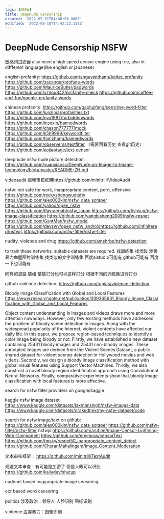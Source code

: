 ```yaml
---
tags: [NSFW]
title: DeepNude Censorship
created: '2022-05-31T04:00:06.000Z'
modified: '2022-08-18T14:42:23.151Z'
---
```


# DeepNude Censorship NSFW

敏感词过滤器 also need a high speed censor engine using trie, also in diffferent language(like english or japanese)

english profanity:
https://github.com/snguyenthanh/better_profanity
https://github.com/zacanger/profane-words
https://github.com/MauriceButler/badwords
https://github.com/vzhou842/profanity-check
https://github.com/coffee-and-fun/google-profanity-words

chinese profanity:
https://github.com/gaohuifeng/sensitive-word-filter
https://github.com/lunzima/profanities.txt
https://github.com/nyx1987/forbiddenwords
https://github.com/insoxin/bannedwords
https://github.com/chason777777/mgck
https://github.com/k5h9999/keywordfilter
https://github.com/tomzhang/bannedwords
https://github.com/observerss/textfilter （需要回看历史 查看git历史）
https://github.com/aojiaotage/text-censor

deepnude nsfw nude picture detection:
https://github.com/yuanxiaosc/DeepNude-an-Image-to-Image-technology/blob/master/README-ZH.md

videoaudit 视频审核框架https://github.com/minitrill/VideoAudit

nsfw: not safe for work, inappropriate content, porn, offensive
https://github.com/rockyzhengwu/nsfw
https://github.com/alex000kim/nsfw_data_scraper
https://github.com/yahoo/open_nsfw
https://github.com/Rayraegah/nsfw_japan
https://github.com/fishsup/nsfw-image-classification
https://github.com/yangbisheng2009/nsfw-resnet
https://github.com/GantMan/nsfw_model
https://github.com/devzwy/open_nsfw_androidhttps://github.com/infinitered/nsfwjs
https://github.com/nsfw-filter/nsfw-filter

nudity, violence and drug
https://github.com/amshrbo/nsfw-detection

to train these networks, suitable datasets are required.
找训练集 找涉政 涉黄 暴力血腥图片训练集 找类似的文字训练集 百度aistudio可能有 github可能有 百度一下也可能有

同样的思路 情绪 情感打分也可以这样打分 根据不同的训练集进行打分

github violence detection:
https://github.com/topics/violence-detection

Bloody Image Classification with Global and Local Features
https://www.researchgate.net/publication/309365631_Bloody_Image_Classification_with_Global_and_Local_Features

Object content understanding in images and videos draws more and more attention nowadays. However, only few existing methods have addressed the problem of bloody scene detection in images. Along with the widespread popularity of the Internet, violent contents have affected our daily life. In this paper, we propose region-based techniques to identify a color image being bloody or not. Firstly, we have established a new dataset containing 25431 bloody images and 25431 non-bloody images. These annotated images are derived from the Violent Scenes Dataset, a public shared dataset for violent scenes detection in Hollywood movies and web videos. Secondly, we design a bloody image classification method with global visual features using Support Vector Machines. Thirdly, we also construct a novel bloody region identification approach using Convolutional Neural Networks. Finally, comparative experiments show that bloody image classification with local features is more effective.

search for nsfw filter providers on google/kaggle

kaggle nsfw image dataset
https://www.kaggle.com/datasets/laxmansingh/nsfw-images-data
https://www.kaggle.com/datasets/drakedtrex/my-nsfw-dataset/code

search for nsfw image/text on github:
https://github.com/alex000kim/nsfw_data_scraper
https://github.com/nsfw-filter/nsfw-filter
nsfwjs
https://github.com/arufian/Image-Censor-Lightning-Web-Component
https://github.com/enymuss/censorText
https://github.com/fmsky/resnet50_inappropriate_content_detect
https://github.com/CheranMahalingam/Image_Content_Moderation

文本审核框架：
https://github.com/minitrill/TextAudit

规避文本审查：有可能是加密了 但是人眼可以识别
https://github.com/kallydev/shutup

nudenet based inappropriate image censoring

ocr based word censoring

politics
涉及政治：领导人 人脸识别 图标识别

violence 
血腥暴力：图像识别
